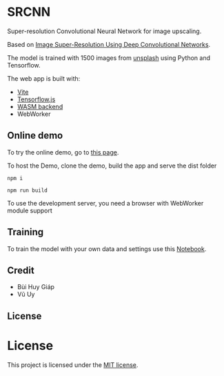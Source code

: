 # SRCNN

Super-resolution Convolutional Neural Network for image upscaling.

Based on [Image Super-Resolution Using Deep Convolutional Networks](http://arxiv.org/abs/1501.00092).

The model is trained with 1500 images from [unsplash](https://unsplash.com/) using Python and Tensorflow.

The web app is built with:

- [Vite](https://vitejs.dev/)
- [Tensorflow.js](https://www.tensorflow.org/js)
- [WASM backend](https://www.npmjs.com/package/@tensorflow/tfjs-backend-wasm)
- WebWorker

## Online demo

To try the online demo, go to [this page](https://srcnn.vercel.app).

To host the Demo, clone the demo, build the app and serve the dist folder

```
npm i

npm run build
```

To use the development server, you need a browser with WebWorker module support

## Training

To train the model with your own data and settings use this [Notebook](https://colab.research.google.com/drive/1K8p0NCvdWgmAfvgh0wX7NnN0P2yk2M4f).

## Credit

- Bùi Huy Giáp
- Vũ Uy

## License

# License

This project is licensed under the [MIT license](LICENSE).